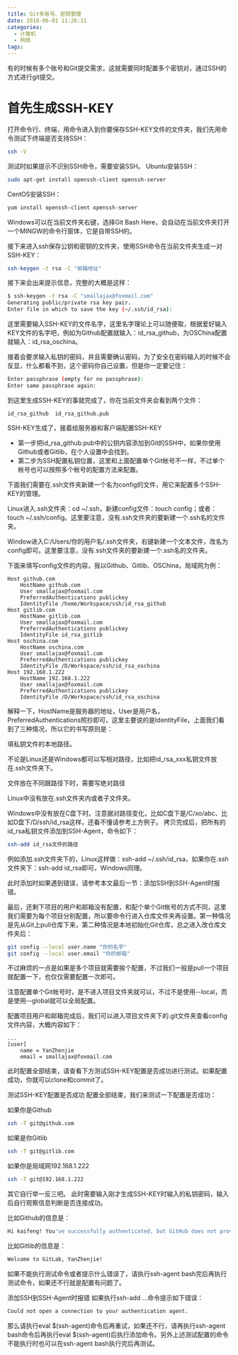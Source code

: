 ```yaml
---
title: Git多账号、密钥管理
date: 2018-06-01 11:26:11
categories:
  - 计算机
  - 网络
tags:
---
```

有的时候有多个账号和Git提交需求，这就需要同时配置多个密钥对，通过SSH的方式进行git提交。

<!-- more -->

首先生成SSH-KEY
==============

打开命令行、终端，用命令进入到你要保存SSH-KEY文件的文件夹，我们先用命令测试下终端是否支持SSH：

``` bash
ssh -V
```

测试时如果提示不识别SSH命令，需要安装SSH。
Ubuntu安装SSH：
``` bash
sudo apt-get install openssh-client openssh-server
```
CentOS安装SSH：
``` bash
yum install openssh-client openssh-server
```

Windows可以在当前文件夹右键，选择Git Bash Here，会自动在当前文件夹打开一个MINGW的命令行窗体，它是自带SSH的。

接下来进入ssh保存公钥和密钥的文件夹，使用SSH命令在当前文件夹生成一对SSH-KEY：

``` bash
ssh-keygen -t rsa -C "邮箱地址"
```

接下来会出来提示信息，完整的大概是这样：

``` bash
$ ssh-keygen -t rsa -C "smallajax@foxmail.com"
Generating public/private rsa key pair.
Enter file in which to save the key (~/.ssh/id_rsa):
```

这里需要输入SSH-KEY的文件名字，这里名字理论上可以随便取，根据爱好输入KEY文件的名字吧，例如为Github配置就输入：id_rsa_github，为OSChina配置就输入：id_rsa_oschina。

接着会要求输入私钥的密码，并且需要确认密码，为了安全在密码输入的时候不会反显，什么都看不到，这个密码你自己设置，但是你一定要记住：
``` bash
Enter passphrase (empty for no passphrase):
Enter same passphrase again:
```
到这里生成SSH-KEY的事就完成了，你在当前文件夹会看到两个文件：
```
id_rsa_github  id_rsa_github.pub
```

SSH-KEY生成了，接着给服务器和客户端配置SSH-KEY
- 第一步把id_rsa_github.pub中的公钥内容添加到Git的SSH中，如果你使用Github或者Gitlib，在个人设置中会找到。
- 第二步为SSH配置私钥位置，这里和上面配置单个Git帐号不一样，不过单个帐号也可以按照多个帐号的配置方法来配置。

下面我们需要在.ssh文件夹新建一个名为config的文件，用它来配置多个SSH-KEY的管理。

Linux进入.ssh文件夹：cd ~/.ssh，新建config文件：touch config；或者：touch ~/.ssh/config。这里要注意，没有.ssh文件夹的要新建一个.ssh名的文件夹。

Window进入C:/Users/你的用户名/.ssh文件夹，右键新建一个文本文件，改名为config即可。这里要注意，没有.ssh文件夹的要新建一个.ssh名的文件夹。

下面来填写config文件的内容，我以Github、Gitlib、OSChina，局域网为例：

```
Host github.com
    HostName github.com
    User smallajax@foxmail.com
    PreferredAuthentications publickey
    IdentityFile /home/Workspace/ssh/id_rsa_github
Host gitlib.com
    HostName gitlib.com
    User smallajax@foxmail.com
    PreferredAuthentications publickey
    IdentityFile id_rsa_gitlib
Host oschina.com
    HostName oschina.com
    User smallajax@foxmail.com
    PreferredAuthentications publickey
    IdentityFile /D/Workspace/ssh/id_rsa_oschina
Host 192.168.1.222
    HostName 192.168.1.222
    User smallajax@foxmail.com
    PreferredAuthentications publickey
    IdentityFile /D/Workspace/ssh/id_rsa_oschina
```

解释一下，HostName是服务器的地址，User是用户名，PreferredAuthentications照抄即可，这里主要说的是IdentityFile，上面我们看到了三种情况，所以它的书写原则是：

填私钥文件的本地路径。

不论是Linux还是Windows都可以写相对路径，比如把id_rsa_xxx私钥文件放在.ssh文件夹下。

文件放在不同跟路径下时，需要写绝对路径 

Linux中没有放在.ssh文件夹内或者子文件夹。

Windows中没有放在C盘下时。注意据对路径变化，比如C盘下是/C/xo/abc、比如D盘下/D/ssh/id_rsa这样，还看不懂请参考上方例子。
拷贝完成后，把所有的id_rsa私钥文件添加到SSH-Agent，命令如下：
``` bash
ssh-add id_rsa文件的路径
```

例如添加.ssh文件夹下的，Linux这样做：ssh-add ~/.ssh/id_rsa，如果你在.ssh文件夹下：ssh-add id_rsa即可，Windows同理。

此时添加时如果遇到错误，请参考本文最后一节：添加SSH到SSH-Agent时报错。

最后，还剩下项目的用户和邮箱没有配置，和配个单个Git帐号的方式不同，这里我们需要为每个项目分别配置，所以要命令行进入仓库文件夹再设置。第一种情况是先从Git上pull仓库下来，第二种情况是本地初始化Git仓库，总之进入改仓库文件夹后：
``` bash
git config --local user.name "你的名字"
git config --local user.email "你的邮箱"
```

不过麻烦的一点是如果是多个项目就需要挨个配置，不过我们一般是pull一个项目就配置一下，也仅仅需要配置一次即可。

注意配置单个Git帐号时，是不进入项目文件夹就可以，不过不是使用--local，而是使用--global就可以全局配置。

配置项目用户和邮箱完成后，我们可以进入项目文件夹下的.git文件夹查看config文件内容，大概内容如下：
```
...
[user]
    name = YanZhenjie
    email = smallajax@foxmail.com
```
此时配置全部结束，请查看下方测试SSH-KEY配置是否成功进行测试。如果配置成功，你就可以clone和commit了。

测试SSH-KEY配置是否成功
配置全部结束，我们来测试一下配置是否成功：

如果你是Github
``` bash
ssh -T git@github.com
```
如果是你Gitlib
``` bash
ssh -T git@gitlib.com
```
如果你是局域网192.168.1.222
``` bash
ssh -T git@192.168.1.222
```
其它自行举一反三吧。
此时需要输入刚才生成SSH-KEY时输入的私钥密码，输入后自行观察信息判断是否连接成功。

比如Github的信息是：
``` bash
Hi kaifeng! You've successfully authenticated, but GitHub does not provide shell access.
```
比如Gitlib的信息是：
``` bash
Welcome to GitLab, YanZhenjie!
```
如果不能执行测试命令或者提示什么错误了，请执行ssh-agent bash完后再执行测试命令，如果还不行就是配置有问题了。

添加SSH到SSH-Agent时报错
如果执行ssh-add ...命令提示如下错误：
``` bash
Could not open a connection to your authentication agent.
```
那么请执行eval \$(ssh-agent)命令后再重试，如果还不行，请再执行ssh-agent bash命令后再执行eval \$(ssh-agent)后执行添加命令。另外上述测试配置的命令不能执行时也可以在ssh-agent bash执行完后再测试。

